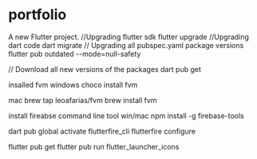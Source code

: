 # portfolio

A new Flutter project.
//Upgrading flutter sdk
flutter upgrade
//Upgrading dart code
dart migrate
// Upgrading all pubspec.yaml package versions
flutter pub outdated --mode=null-safety

// Download all new versions of the packages
dart pub get

insalled fvm
windows
choco install fvm

mac
brew tap leoafarias/fvm
brew install fvm

install fireabse command line tool
win/mac
npm install -g firebase-tools

dart pub global activate flutterfire_cli
flutterfire configure

flutter pub get
flutter pub run flutter_launcher_icons
